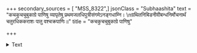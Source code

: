 +++
secondary_sources = [ "MSS_8322",]
jsonClass = "Subhaashita"
text = "कचकुचचुबुकाग्रे पाणिषु व्यापृतेषु प्रथमजलधिपुत्रीसंगमेऽनङ्गधाम्नि।  \nग्रथितनिबिडनीवीबन्धनिर्मोचनार्थं चतुरधिककराशः पातु वश्चक्रपाणिः॥"
title = "कचकुचचुबुकाग्रे पाणिषु"

+++

<details><summary>Text</summary>

कचकुचचुबुकाग्रे पाणिषु व्यापृतेषु प्रथमजलधिपुत्रीसंगमेऽनङ्गधाम्नि।  
ग्रथितनिबिडनीवीबन्धनिर्मोचनार्थं चतुरधिककराशः पातु वश्चक्रपाणिः॥
</details>

